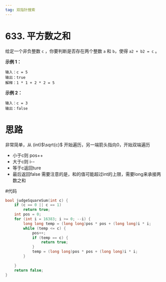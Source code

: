 ```yaml
---
tag: 双指针搜索
---
```


# 633. 平方数之和
给定一个非负整数 `c` ，你要判断是否存在两个整数 `a` 和 `b`，使得 `a2 + b2 = c` 。

**示例 1：**

    输入：c = 5
    输出：true
    解释：1 * 1 + 2 * 2 = 5
**示例 2：**

    输入：c = 3
    输出：false

# 思路
非常简单，从 (int)$\sqrt{c}$ 开始遍历，另一端箭头指向0，开始双端遍历
- 小于c则 pos++
- 大于c则 i--
- 等于c返回ture
- 最后返回false
需要注意的是，和的值可能超过int的上限，需要long来承接两数之和

#代码
```c
bool judgeSquareSum(int c) {
    if (c == 0 || c == 1)
        return true;
    int pos = 0;
    for (int i = 16383; i >= 0; --i) {
        long long temp = (long long)pos * pos + (long long)i * i;
        while (temp <= c) {
            pos++;
            if (temp == c) {
                return true;
            }
            temp = (long long)pos * pos + (long long)i * i;
        }
        
    }
    return false;
}
```